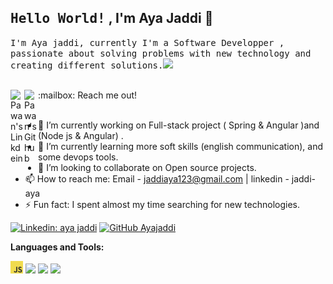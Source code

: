 ## <samp>Hello World!</samp> , I'm Aya Jaddi 👋


<samp> I'm Aya jaddi, currently I'm a Software Developper , passionate about solving problems with new technology and creating different solutions.</samp><img src="https://media.giphy.com/media/WUlplcMpOCEmTGBtBW/giphy.gif" width="24">



<br/>
:mailbox: Reach me out!


<a href="https://www.linkedin.com/in/jaddi-aya/">
  <img align="left" alt="Pawan's Linkdein" width="22px" src="https://cdn.jsdelivr.net/npm/simple-icons@v3/icons/linkedin.svg" />
</a>
<a href="https://github.com/Ayajaddi">
  <img align="left" alt="Pawan's Github" width="22px" src="https://cdn.jsdelivr.net/npm/simple-icons@v3/icons/github.svg" />
</a>



<br/>
<br/>



- 🔭 I’m currently working on Full-stack project ( Spring & Angular )and (Node js & Angular) .
- 🌱 I’m currently learning more soft skills (english communication), and some devops tools.
- 👯 I’m looking to collaborate on Open source projects.
- 📫 How to reach me: Email - jaddiaya123@gmail.com | linkedin - jaddi-aya
- ⚡ Fun fact: I spent almost my time searching for new technologies.




[![Linkedin: aya jaddi](https://img.shields.io/badge/-jaddi-aya-blue?style=flat-square&logo=Linkedin&logoColor=white&link=https://www.linkedin.com/in/jaddi-aya/)](linkedin.com/in/jaddi-aya/)
[![GitHub Ayajaddi](https://img.shields.io/github/followers/ouhamzalhss?label=follow&style=social)](https://github.com/Ayajaddi)

**Languages and Tools:**  

<code><img height="20" src="https://raw.githubusercontent.com/github/explore/80688e429a7d4ef2fca1e82350fe8e3517d3494d/topics/javascript/javascript.png"></code>
<code><img height="20" src="https://miro.medium.com/max/8642/1*iIXOmGDzrtTJmdwbn7cGMw.png"></code>
<code><img height="20" src="https://pbs.twimg.com/profile_images/1235870003292856320/iRG4_ojf_400x400.png"></code>
<code><img height="20" src="https://upload.wikimedia.org/wikipedia/commons/thumb/c/cf/Angular_full_color_logo.svg/1200px-Angular_full_color_logo.svg.png"></code>


